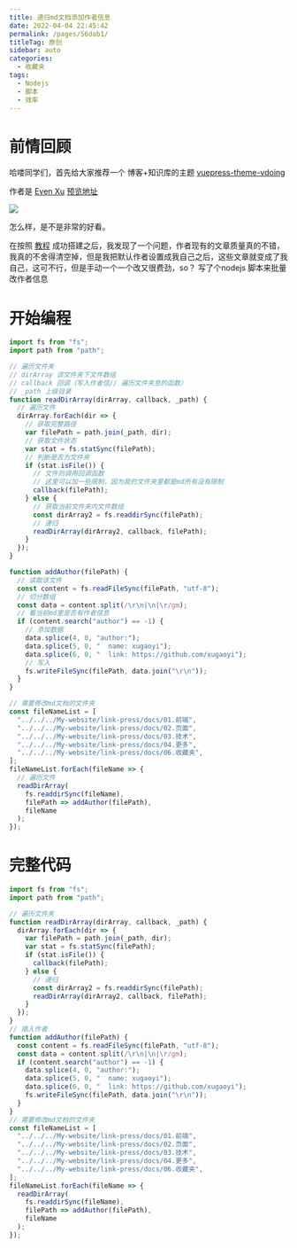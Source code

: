 ```yaml
---
title: 递归md文档添加作者信息
date: 2022-04-04 22:45:42
permalink: /pages/56dab1/
titleTag: 原创
sidebar: auto
categories:
  - 收藏夹
tags:
  - Nodejs
  - 脚本
  - 效率
---
```

# 前情回顾

哈喽同学们，首先给大家推荐一个 博客+知识库的主题 [vuepress-theme-vdoing](https://doc.xugaoyi.com/)

作者是 [Even Xu](https://github.com/xugaoyi/vuepress-theme-vdoing) [预览地址](https://xugaoyi.com/)

![](https://p3-juejin.byteimg.com/tos-cn-i-k3u1fbpfcp/92d323a067c74604b35a8acf8da2ff4d~tplv-k3u1fbpfcp-zoom-1.image)

怎么样，是不是非常的好看。

在按照 [教程](https://doc.xugaoyi.com/pages/793dcb/) 成功搭建之后，我发现了一个问题，作者现有的文章质量真的不错，我真的不舍得清空掉，但是我把默认作者设置成我自己之后，这些文章就变成了我自己，这可不行，但是手动一个一个改又很费劲，so？ 写了个nodejs 脚本来批量改作者信息

# 开始编程

```js
import fs from "fs";
import path from "path";
```

```js
// 遍历文件夹
// dirArray 该文件夹下文件数组
// callback 回调（写入作者信// 遍历文件夹息的函数）
// _path 上级目录
function readDirArray(dirArray, callback, _path) {
  // 遍历文件
  dirArray.forEach(dir => {
    // 获取完整路径
    var filePath = path.join(_path, dir);
    // 获取文件状态
    var stat = fs.statSync(filePath);
    // 判断是否为文件夹
    if (stat.isFile()) {
      // 文件则调用回调函数
      // 这里可以加一些限制，因为我的文件夹里都是md所有没有限制
      callback(filePath);
    } else {
      // 获取当前文件夹内文件数组
      const dirArray2 = fs.readdirSync(filePath);
      // 递归
      readDirArray(dirArray2, callback, filePath);
    }
  });
}
```

```js
function addAuthor(filePath) {
  // 读取该文件
  const content = fs.readFileSync(filePath, "utf-8");
  // 切分数组
  const data = content.split(/\r\n|\n|\r/gm);
  // 看当前md里是否有作者信息
  if (content.search("author") == -1) {
    // 添加数据
    data.splice(4, 0, "author:");
    data.splice(5, 0, "  name: xugaoyi");
    data.splice(6, 0, "  link: https://github.com/xugaoyi");
    // 写入
    fs.writeFileSync(filePath, data.join("\r\n"));
  }
}
```

```js
// 需要修改md文档的文件夹
const fileNameList = [
  "../../../My-website/link-press/docs/01.前端",
  "../../../My-website/link-press/docs/02.页面",
  "../../../My-website/link-press/docs/03.技术",
  "../../../My-website/link-press/docs/04.更多",
  "../../../My-website/link-press/docs/06.收藏夹",
];
fileNameList.forEach(fileName => {
  // 遍历文件
  readDirArray(
    fs.readdirSync(fileName),
    filePath => addAuthor(filePath),
    fileName
  );
});
```

# 完整代码

```js
import fs from "fs";
import path from "path";

// 遍历文件夹
function readDirArray(dirArray, callback, _path) {
  dirArray.forEach(dir => {
    var filePath = path.join(_path, dir);
    var stat = fs.statSync(filePath);
    if (stat.isFile()) {
      callback(filePath);
    } else {
      // 递归
      const dirArray2 = fs.readdirSync(filePath);
      readDirArray(dirArray2, callback, filePath);
    }
  });
}
// 插入作者
function addAuthor(filePath) {
  const content = fs.readFileSync(filePath, "utf-8");
  const data = content.split(/\r\n|\n|\r/gm);
  if (content.search("author") == -1) {
    data.splice(4, 0, "author:");
    data.splice(5, 0, "  name: xugaoyi");
    data.splice(6, 0, "  link: https://github.com/xugaoyi");
    fs.writeFileSync(filePath, data.join("\r\n"));
  }
}
// 需要修改md文档的文件夹
const fileNameList = [
  "../../../My-website/link-press/docs/01.前端",
  "../../../My-website/link-press/docs/02.页面",
  "../../../My-website/link-press/docs/03.技术",
  "../../../My-website/link-press/docs/04.更多",
  "../../../My-website/link-press/docs/06.收藏夹",
];
fileNameList.forEach(fileName => {
  readDirArray(
    fs.readdirSync(fileName),
    filePath => addAuthor(filePath),
    fileName
  );
});
```